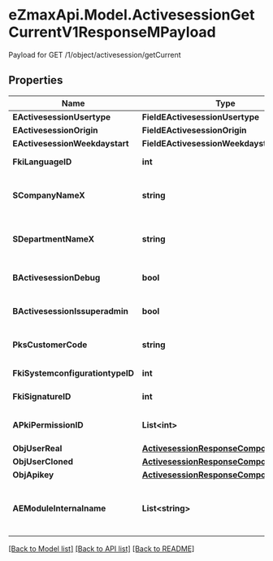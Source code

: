 # eZmaxApi.Model.ActivesessionGetCurrentV1ResponseMPayload
Payload for GET /1/object/activesession/getCurrent

## Properties

Name | Type | Description | Notes
------------ | ------------- | ------------- | -------------
**EActivesessionUsertype** | **FieldEActivesessionUsertype** |  | 
**EActivesessionOrigin** | **FieldEActivesessionOrigin** |  | 
**EActivesessionWeekdaystart** | **FieldEActivesessionWeekdaystart** |  | 
**FkiLanguageID** | **int** | The unique ID of the Language.  Valid values:  |Value|Description| |-|-| |1|French| |2|English| | 
**SCompanyNameX** | **string** | The Name of the Company in the language of the requester | 
**SDepartmentNameX** | **string** | The Name of the Department in the language of the requester | 
**BActivesessionDebug** | **bool** | Whether the active session is in debug or not | 
**BActivesessionIssuperadmin** | **bool** | Whether the active session is superadmin or not | 
**PksCustomerCode** | **string** | The customer code assigned to your account | 
**FkiSystemconfigurationtypeID** | **int** | The unique ID of the Systemconfigurationtype | 
**FkiSignatureID** | **int** | The unique ID of the Signature | [optional] 
**APkiPermissionID** | **List&lt;int&gt;** | An array of permissions granted to the user or api key | 
**ObjUserReal** | [**ActivesessionResponseCompoundUser**](ActivesessionResponseCompoundUser.md) |  | 
**ObjUserCloned** | [**ActivesessionResponseCompoundUser**](ActivesessionResponseCompoundUser.md) |  | [optional] 
**ObjApikey** | [**ActivesessionResponseCompoundApikey**](ActivesessionResponseCompoundApikey.md) |  | [optional] 
**AEModuleInternalname** | **List&lt;string&gt;** | An Array of Registered modules.  These are the modules that are Licensed to be used by the User or the API Key. | 

[[Back to Model list]](../README.md#documentation-for-models) [[Back to API list]](../README.md#documentation-for-api-endpoints) [[Back to README]](../README.md)


